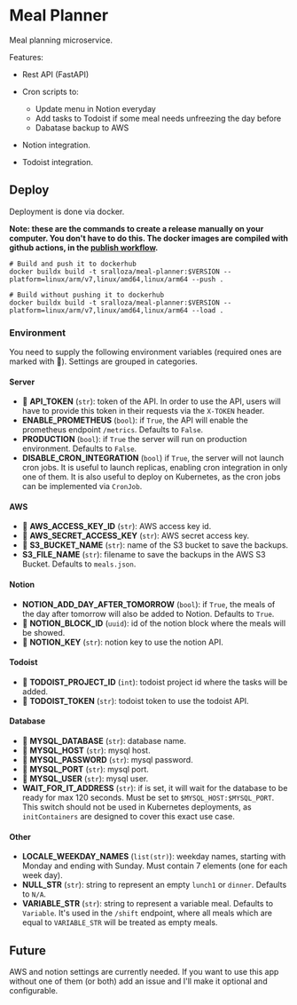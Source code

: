 # Meal Planner

Meal planning microservice.

Features:

- Rest API (FastAPI)
- Cron scripts to:

  - Update menu in Notion everyday
  - Add tasks to Todoist if some meal needs unfreezing the day before
  - Dabatase backup to AWS

- Notion integration.
- Todoist integration.

## Deploy

Deployment is done via docker.

**Note: these are the commands to create a release manually on your computer. You don't have to do this. The docker images are compiled with github actions, in the [publish workflow](.github/workflows/publish.yml).**

```shell
# Build and push it to dockerhub
docker buildx build -t sralloza/meal-planner:$VERSION --platform=linux/arm/v7,linux/amd64,linux/arm64 --push .

# Build without pushing it to dockerhub
docker buildx build -t sralloza/meal-planner:$VERSION --platform=linux/arm/v7,linux/amd64,linux/arm64 --load .
```

### Environment

You need to supply the following environment variables (required ones are marked with 🚩). Settings are grouped in categories.

#### Server

- 🚩 **API_TOKEN** (`str`): token of the API. In order to use the API, users will have to provide this token in their requests via the `X-TOKEN` header.
- **ENABLE_PROMETHEUS** (`bool`): if `True`, the API will enable the prometheus endpoint `/metrics`. Defaults to `False`.
- **PRODUCTION** (`bool`): if `True` the server will run on production environment. Defaults to `False`.
- **DISABLE_CRON_INTEGRATION** (`bool`) if `True`, the server will not launch cron jobs. It is useful to launch replicas, enabling cron integration in only one of them. It is also useful to deploy on Kubernetes, as the cron jobs can be implemented via `CronJob`.

#### AWS

- 🚩 **AWS_ACCESS_KEY_ID** (`str`): AWS access key id.
- 🚩 **AWS_SECRET_ACCESS_KEY** (`str`): AWS secret access key.
- 🚩 **S3_BUCKET_NAME** (`str`): name of the S3 bucket to save the backups.
- **S3_FILE_NAME** (`str`): filename to save the backups in the AWS S3 Bucket. Defaults to `meals.json`.

#### Notion

- **NOTION_ADD_DAY_AFTER_TOMORROW** (`bool`): if `True`, the meals of the day after tomorrow will also be added to Notion. Defaults to `True`.
- 🚩 **NOTION_BLOCK_ID** (`uuid`): id of the notion block where the meals will be showed.
- 🚩 **NOTION_KEY** (`str`): notion key to use the notion API.

#### Todoist

- 🚩 **TODOIST_PROJECT_ID** (`int`): todoist project id where the tasks will be added.
- 🚩 **TODOIST_TOKEN** (`str`): todoist token to use the todoist API.

#### Database

- 🚩 **MYSQL_DATABASE** (`str`): database name.
- 🚩 **MYSQL_HOST** (`str`): mysql host.
- 🚩 **MYSQL_PASSWORD** (`str`): mysql password.
- 🚩 **MYSQL_PORT** (`str`): mysql port.
- 🚩 **MYSQL_USER** (`str`): mysql user.
- **WAIT_FOR_IT_ADDRESS** (`str`): if is set, it will wait for the database to be ready for max 120 seconds. Must be set to `$MYSQL_HOST:$MYSQL_PORT`. This switch should not be used in Kubernetes deployments, as `initContainers` are designed to cover this exact use case.

#### Other

- **LOCALE_WEEKDAY_NAMES** (`list(str)`): weekday names, starting with Monday and ending with Sunday. Must contain 7 elements (one for each week day).
- **NULL_STR** (`str`): string to represent an empty `lunch1` or `dinner`. Defaults to `N/A`.
- **VARIABLE_STR** (`str`): string to represent a variable meal. Defaults to `Variable`. It's used in the `/shift` endpoint, where all meals which are equal to `VARIABLE_STR` will be treated as empty meals.

## Future

AWS and notion settings are currently needed. If you want to use this app without one of them (or both) add an issue and I'll make it optional and configurable.

